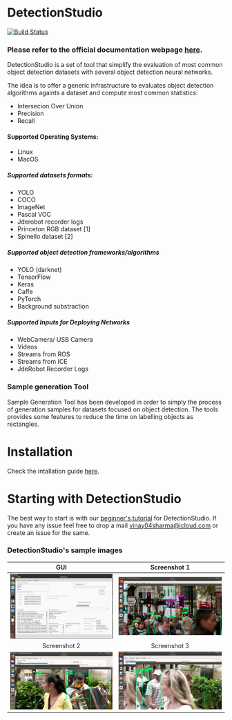 # DetectionStudio

[![Build Status](https://travis-ci.org/JdeRobot/DetectionSuite.svg?branch=master)](https://travis-ci.org/JdeRobot/DetectionSuite)

### Please refer to the official documentation webpage [here](https://jderobot.github.io/DetectionStudio/).

DetectionStudio is a set of tool that simplify the evaluation of most common object detection datasets with several object detection neural networks.

The idea is to offer a generic infrastructure to evaluates object detection algorithms againts a dataset and compute most common statistics:
* Intersecion Over Union
* Precision
* Recall

#### Supported Operating Systems:
* Linux
* MacOS


##### Supported datasets formats:
* YOLO
* COCO
* ImageNet
* Pascal VOC
* Jderobot recorder logs
* Princeton RGB dataset [1]
* Spinello dataset [2]

##### Supported object detection frameworks/algorithms
* YOLO (darknet)
* TensorFlow
* Keras
* Caffe
* PyTorch
* Background substraction

##### Supported Inputs for Deploying Networks
* WebCamera/ USB Camera
* Videos
* Streams from ROS
* Streams from ICE
* JdeRobot Recorder Logs


### Sample generation Tool
Sample Generation Tool has been developed in order to simply the process of generation samples for datasets focused on object detection. The tools provides some features to reduce the time on labelling objects as rectangles.


# Installation

Check the intallation guide [here](https://jderobot.github.io/DetectionStudio/installation/).

# Starting with DetectionStudio
The best way to start is with our [beginner's tutorial](https://jderobot.github.io/DetectionStudio/functionality/tutorial/) for DetectionStudio.
If you have any issue feel free to drop a mail <vinay04sharma@icloud.com> or create an issue for the same.

### DetectionStudio's sample images

GUI             |  Screenshot 1
:-------------------------:|:-------------------------:
![](docs/assets/images/detection_studio_gui.png)  |  ![](./docs/assets/images/screen1.png)   
Screenshot 2             |  Screenshot 3
![](./docs/assets/images/screen2.png) |  ![](./docs/assets/images/screen3.png)

